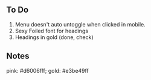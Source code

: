## To Do

1. Menu doesn't auto untoggle when clicked in mobile.
1. Sexy Foiled font for headings
1. Headings in gold (done, check)

## Notes

pink: #d6006fff;
gold: #e3be49ff
